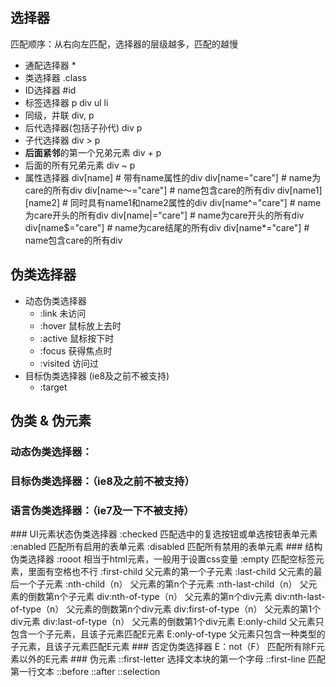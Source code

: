## 选择器
匹配顺序：从右向左匹配，选择器的层级越多，匹配的越慢
- 通配选择器
  *
- 类选择器
  .class
- ID选择器
  #id
- 标签选择器
  p div ul li
- 同级，并联
  div, p
- 后代选择器(包括子孙代)
  div p
- 子代选择器
  div > p
- **后面紧邻**的第一个兄弟元素
  div + p
- 后面的所有兄弟元素
  div ~ p
- 属性选择器
  div[name]  # 带有name属性的div
  div[name="care"]  # name为care的所有div
  div[name～="care"]  # name包含care的所有div
  div[name1][name2]  # 同时具有name1和name2属性的div
  div[name^="care"]  # name为care开头的所有div
  div[name|="care"]  # name为care开头的所有div
  div[name$="care"]  # name为care结尾的所有div
  div[name*="care"]  # name包含care的所有div

## 伪类选择器
- 动态伪类选择器
	- :link 未访问
	- :hover 鼠标放上去时
	- :active 鼠标按下时
	- :focus 获得焦点时
	- :visited 访问过
- 目标伪类选择器 (ie8及之前不被支持)
	- :target


## 伪类 & 伪元素
### 动态伪类选择器：
### 目标伪类选择器：（ie8及之前不被支持）
### 语言伪类选择器：（ie7及一下不被支持）
<html lang="en-US">
### UI元素状态伪类选择器
:checked   匹配选中的复选按钮或单选按钮表单元素
:enabled   匹配所有启用的表单元素
:disabled  匹配所有禁用的表单元素
### 结构伪类选择器
:rooot  相当于html元素，一般用于设置css变量
:empty  匹配空标签元素，里面有空格也不行
:first-child  父元素的第一个子元素
:last-child   父元素的最后一个子元素
:nth-child（n）  父元素的第n个子元素
:nth-last-child（n）  父元素的倒数第n个子元素
div:nth-of-type（n）  父元素的第n个div元素
div:nth-last-of-type（n）  父元素的倒数第n个div元素
div:first-of-type（n）  父元素的第1个div元素
div:last-of-type（n）  父元素的倒数第1个div元素
E:only-child   父元素只包含一个子元素，且该子元素匹配E元素
E:only-of-type  父元素只包含一种类型的子元素，且该子元素匹配E元素
### 否定伪类选择器
E：not（F）  匹配所有除F元素以外的E元素
### 伪元素
::first-letter  选择文本块的第一个字母
::first-line  匹配第一行文本
::before  
::after
::selection